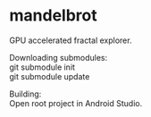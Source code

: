 # mandelbrot
GPU accelerated fractal explorer.

Downloading submodules:  
git submodule init  
git submodule update  

Building:  
Open root project in Android Studio.
